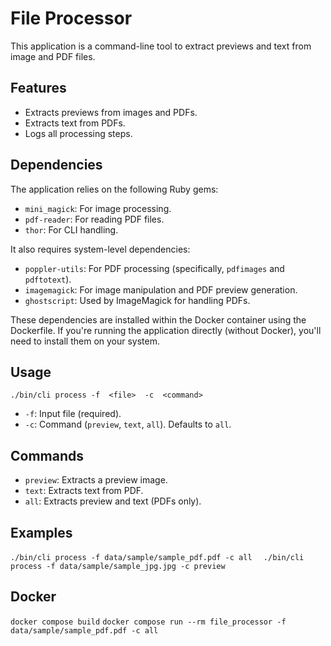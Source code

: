 # File Processor

This application is a command-line tool to extract previews and text from image and PDF files.

## Features

*   Extracts previews from images and PDFs.
*   Extracts text from PDFs.
*   Logs all processing steps.

## Dependencies

The application relies on the following Ruby gems:

*   `mini_magick`: For image processing.
*   `pdf-reader`: For reading PDF files.
*   `thor`: For CLI handling.

It also requires system-level dependencies:

*   `poppler-utils`: For PDF processing (specifically, `pdfimages` and `pdftotext`).
*   `imagemagick`: For image manipulation and PDF preview generation.
*   `ghostscript`: Used by ImageMagick for handling PDFs.

These dependencies are installed within the Docker container using the Dockerfile. If you're running the application directly (without Docker), you'll need to install them on your system.

## Usage

`./bin/cli process -f  <file>  -c  <command>`


*   `-f`: Input file (required).
*   `-c`: Command (`preview`, `text`, `all`). Defaults to `all`.

## Commands

*   `preview`: Extracts a preview image.
*   `text`: Extracts text from PDF.
*   `all`: Extracts preview and text (PDFs only).

## Examples

`./bin/cli process -f data/sample/sample_pdf.pdf -c all  `
`./bin/cli process -f data/sample/sample_jpg.jpg -c preview`


## Docker

`docker compose build`
`docker compose run --rm file_processor -f data/sample/sample_pdf.pdf -c all`


